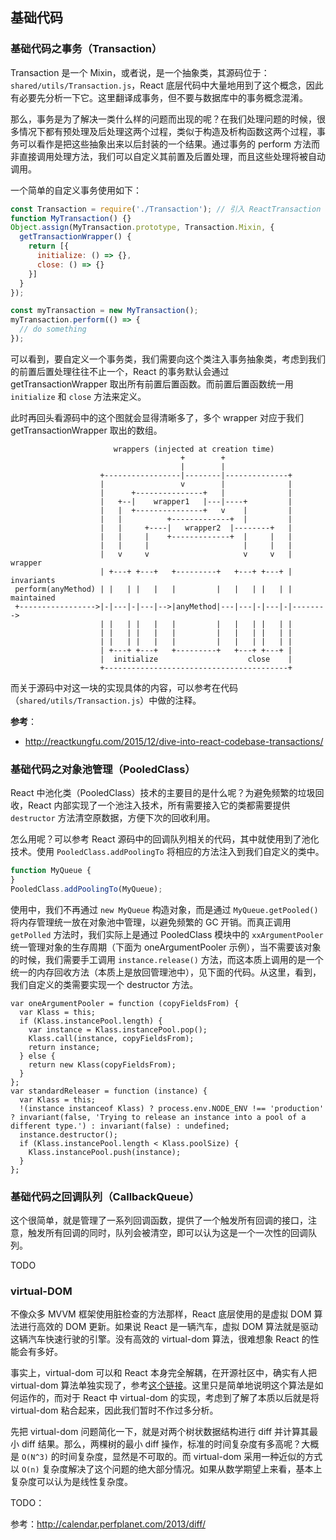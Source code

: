 ## 基础代码

### 基础代码之事务（Transaction）

Transaction 是一个 Mixin，或者说，是一个抽象类，其源码位于：`shared/utils/Transaction.js`，React 底层代码中大量地用到了这个概念，因此有必要先分析一下它。这里翻译成事务，但不要与数据库中的事务概念混淆。

那么，事务是为了解决一类什么样的问题而出现的呢？在我们处理问题的时候，很多情况下都有预处理及后处理这两个过程，类似于构造及析构函数这两个过程，事务可以看作是把这些抽象出来以后封装的一个结果。通过事务的 perform 方法而非直接调用处理方法，我们可以自定义其前置及后置处理，而且这些处理将被自动调用。

一个简单的自定义事务使用如下：

```javascript
const Transaction = require('./Transaction'); // 引入 ReactTransaction
function MyTransaction() {}
Object.assign(MyTransaction.prototype, Transaction.Mixin, {
  getTransactionWrapper() {
    return [{
      initialize: () => {},
      close: () => {}
    }]
  }
});

const myTransaction = new MyTransaction();
myTransaction.perform(() => {
  // do something
});
```

可以看到，要自定义一个事务类，我们需要向这个类注入事务抽象类，考虑到我们的前置后置处理往往不止一个，React 的事务默认会通过 getTransactionWrapper 取出所有前置后置函数。而前置后置函数统一用 `initialize` 和 `close` 方法来定义。

此时再回头看源码中的这个图就会显得清晰多了，多个 wrapper 对应于我们 getTransactionWrapper 取出的数组。

```
                       wrappers (injected at creation time)
                                      +        +
                                      |        |
                    +-----------------|--------|--------------+
                    |                 v        |              |
                    |      +---------------+   |              |
                    |   +--|    wrapper1   |---|----+         |
                    |   |  +---------------+   v    |         |
                    |   |          +-------------+  |         |
                    |   |     +----|   wrapper2  |--------+   |
                    |   |     |    +-------------+  |     |   |
                    |   |     |                     |     |   |
                    |   v     v                     v     v   | wrapper
                    | +---+ +---+   +---------+   +---+ +---+ | invariants
 perform(anyMethod) | |   | |   |   |         |   |   | |   | | maintained
 +----------------->|-|---|-|---|-->|anyMethod|---|---|-|---|-|-------->
                    | |   | |   |   |         |   |   | |   | |
                    | |   | |   |   |         |   |   | |   | |
                    | |   | |   |   |         |   |   | |   | |
                    | +---+ +---+   +---------+   +---+ +---+ |
                    |  initialize                    close    |
                    +-----------------------------------------+
```

而关于源码中对这一块的实现具体的内容，可以参考在代码（`shared/utils/Transaction.js`）中做的注释。

**参考**：

- <http://reactkungfu.com/2015/12/dive-into-react-codebase-transactions/>

### 基础代码之对象池管理（PooledClass）

React 中池化类（PooledClass）技术的主要目的是什么呢？为避免频繁的垃圾回收，React 内部实现了一个池注入技术，所有需要接入它的类都需要提供 `destructor` 方法清空原数据，方便下次的回收利用。

怎么用呢？可以参考 React 源码中的回调队列相关的代码，其中就使用到了池化技术。使用 `PooledClass.addPoolingTo` 将相应的方法注入到我们自定义的类中。

```javascript
function MyQueue {
}
PooledClass.addPoolingTo(MyQueue);
```

使用中，我们不再通过 `new MyQueue` 构造对象，而是通过 `MyQueue.getPooled()` 将内存管理统一放在对象池中管理，以避免频繁的 GC 开销。而真正调用 `getPolled` 方法时，我们实际上是通过 PooledClass 模块中的 `xxArgumentPooler` 统一管理对象的生存周期（下面为 oneArgumentPooler 示例），当不需要该对象的时候，我们需要手工调用 `instance.release()` 方法，而这本质上调用的是一个统一的内存回收方法（本质上是放回管理池中），见下面的代码。从这里，看到，我们自定义的类需要实现一个 destructor 方法。

```
var oneArgumentPooler = function (copyFieldsFrom) {
  var Klass = this;
  if (Klass.instancePool.length) {
    var instance = Klass.instancePool.pop();
    Klass.call(instance, copyFieldsFrom);
    return instance;
  } else {
    return new Klass(copyFieldsFrom);
  }
};
var standardReleaser = function (instance) {
  var Klass = this;
  !(instance instanceof Klass) ? process.env.NODE_ENV !== 'production' ? invariant(false, 'Trying to release an instance into a pool of a different type.') : invariant(false) : undefined;
  instance.destructor();
  if (Klass.instancePool.length < Klass.poolSize) {
    Klass.instancePool.push(instance);
  }
};
```

### 基础代码之回调队列（CallbackQueue）

这个很简单，就是管理了一系列回调函数，提供了一个触发所有回调的接口，注意，触发所有回调的同时，队列会被清空，即可以认为这是一个一次性的回调队列。

TODO

### virtual-DOM

不像众多 MVVM 框架使用脏检查的方法那样，React 底层使用的是虚拟 DOM 算法进行高效的 DOM 更新。如果说 React 是一辆汽车，虚拟 DOM 算法就是驱动这辆汽车快速行驶的引擎。没有高效的 virtual-dom 算法，很难想象 React 的性能会有多好。

事实上，virtual-dom 可以和 React 本身完全解耦，在开源社区中，确实有人把 virtual-dom 算法单独实现了，参考[这个链接](https://github.com/Matt-Esch/virtual-dom)。这里只是简单地说明这个算法是如何运作的，而对于 React 中 virtual-dom 的实现，考虑到了解了本质以后就是将 virtual-dom 粘合起来，因此我们暂时不作过多分析。

先把 virtual-dom 问题简化一下，就是对两个树状数据结构进行 diff 并计算其最小 diff 结果。那么，两棵树的最小 diff 操作，标准的时间复杂度有多高呢？大概是 `O(N^3)` 的时间复杂度，显然是不可取的。而 virtual-dom 采用一种近似的方式以 `O(n)` 复杂度解决了这个问题的绝大部分情况。如果从数学期望上来看，基本上复杂度可以认为是线性复杂度。

TODO：

参考：<http://calendar.perfplanet.com/2013/diff/>
